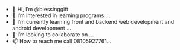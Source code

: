 - 👋 Hi, I’m @blessinggift
- 👀 I’m interested in learning programs ...
- 🌱 I’m currently learning front and backend web development and android development  ...
- 💞️ I’m looking to collaborate on ...
- 📫 How to reach me call 08105927761...

<!---
blessinggift/blessinggift is a ✨ special ✨ repository because its `README.md` (this file) appears on your GitHub profile.
You can click the Preview link to take a look at your changes.
--->
